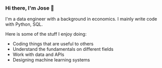 ### Hi there, I'm Jose 👋

I'm a data engineer with a background in economics. I mainly write code with Python, SQL.

Here is some of the stuff I enjoy doing:
* Coding things that are useful to others
* Understand the fundamentals on different fields
* Work with data and APIs
* Designing machine learning systems

